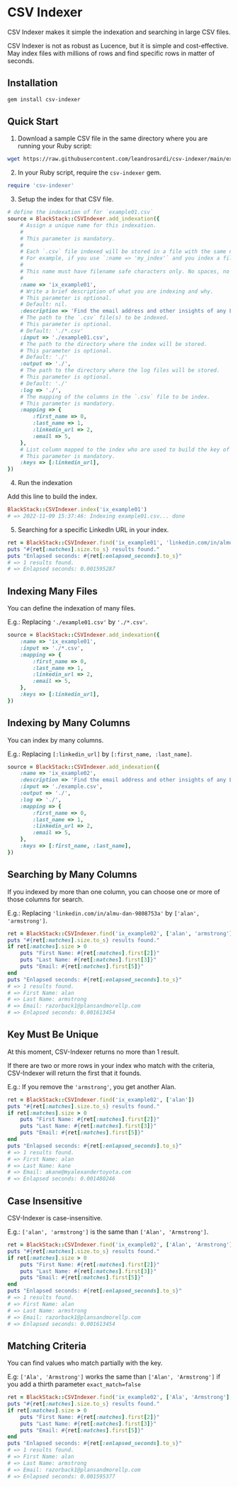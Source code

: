 # CSV Indexer

CSV Indexer makes it simple the indexation and searching in large CSV files. 

CSV Indexer is not as robust as Lucence, but it is simple and cost-effective. May index files with millions of rows and find specific rows in matter of seconds.

## Installation

```bash
gem install csv-indexer
```

## Quick Start

1. Download a sample CSV file in the same directory where you are running your Ruby script:

```bash
wget https://raw.githubusercontent.com/leandrosardi/csv-indexer/main/examples/example01.rb
```

2. In your Ruby script, require the `csv-indexer` gem.

```ruby
require 'csv-indexer'
```

3. Setup the index for that CSV file.

```ruby
# define the indexation of for `example01.csv`
source = BlackStack::CSVIndexer.add_indexation({
    # Assign a unique name for this indexation.
    #
    # This parameter is mandatory.
    #
    # Each `.csv` file indexed will be stored in a file with the same name but replaciing `.csv` with the name of this index.
    # For example, if you use `:name => 'my_index'` and you index a file called `my_file.csv`, the index will be stored in a file called `my_file.my_index`.
    #
    # This name must have filename safe characters only. No spaces, no special characters.
    # 
    :name => 'ix_example01',
    # Write a brief description of what you are indexing and why.
    # This parameter is optional.
    # Default: nil.
    :description => 'Find the email address and other insights of any LinkedIn user from his/her LinkedIn URL.',
    # The path to the `.csv` file(s) to be indexed.
    # This parameter is optional.
    # Default: './*.csv'
    :input => './example01.csv',
    # The path to the directory where the index will be stored.
    # This parameter is optional.
    # Default: './'
    :output => './',
    # The path to the directory where the log files will be stored.
    # This parameter is optional.
    # Default: './'
    :log => './',
    # The mapping of the columns in the `.csv` file to be index.
    # This parameter is mandatory.
    :mapping => {
        :first_name => 0,
        :last_name => 1,
        :linkedin_url => 2,
        :email => 5,
    },
    # List column mapped to the index who are used to build the key of the index.
    # This parameter is mandatory.
    :keys => [:linkedin_url],
})
```

4. Run the indexation

Add this line to build the index.

```ruby
BlackStack::CSVIndexer.index('ix_example01')
# => 2022-11-09 15:37:46: Indexing example01.csv... done
```

5. Searching for a specific LinkedIn URL in your index.

```ruby
ret = BlackStack::CSVIndexer.find('ix_example01', 'linkedin.com/in/almu-dan-9808753a')
puts "#{ret[:matches].size.to_s} results found."
puts "Enlapsed seconds: #{ret[:enlapsed_seconds].to_s}"
# => 1 results found.
# => Enlapsed seconds: 0.001595287
```

## Indexing Many Files

You can define the indexation of many files. 

E.g.: Replacing `'./example01.csv'` by `'./*.csv'`.

```ruby
source = BlackStack::CSVIndexer.add_indexation({
    :name => 'ix_example01',
    :input => './*.csv',
    :mapping => {
        :first_name => 0,
        :last_name => 1,
        :linkedin_url => 2,
        :email => 5,
    },
    :keys => [:linkedin_url],
})
```

## Indexing by Many Columns

You can index by many columns.

E.g.: Replacing `[:linkedin_url]` by `[:first_name, :last_name]`. 

```ruby
source = BlackStack::CSVIndexer.add_indexation({
    :name => 'ix_example02',
    :description => 'Find the email address and other insights of any LinkedIn user from his/her name.',
    :input => './example.csv',
    :output => './',
    :log => './',
    :mapping => {
        :first_name => 0,
        :last_name => 1,
        :linkedin_url => 2,
        :email => 5,
    },
    :keys => [:first_name, :last_name],
})
```

## Searching by Many Columns

If you indexed by more than one column, you can choose one or more of those columns for search.

E.g.: Replacing `'linkedin.com/in/almu-dan-9808753a'` by `['alan', 'armstrong']`.

```ruby
ret = BlackStack::CSVIndexer.find('ix_example02', ['alan', 'armstrong'])
puts "#{ret[:matches].size.to_s} results found."
if ret[:matches].size > 0
    puts "First Name: #{ret[:matches].first[2]}" 
    puts "Last Name: #{ret[:matches].first[3]}" 
    puts "Email: #{ret[:matches].first[5]}" 
end
puts "Enlapsed seconds: #{ret[:enlapsed_seconds].to_s}"
# => 1 results found.
# => First Name: alan
# => Last Name: armstrong
# => Email: razorback1@plansandmorellp.com
# => Enlapsed seconds: 0.001613454
```

## Key Must Be Unique

At this moment, CSV-Indexer returns no more than 1 result.

If there are two or more rows in your index who match with the criteria, CSV-Indexer will return the first that it founds. 

E.g.: If you remove the `'armstrong'`, you get another Alan.

```ruby
ret = BlackStack::CSVIndexer.find('ix_example02', ['alan'])
puts "#{ret[:matches].size.to_s} results found."
if ret[:matches].size > 0
    puts "First Name: #{ret[:matches].first[2]}" 
    puts "Last Name: #{ret[:matches].first[3]}" 
    puts "Email: #{ret[:matches].first[5]}" 
end
puts "Enlapsed seconds: #{ret[:enlapsed_seconds].to_s}"
# => 1 results found.
# => First Name: alan
# => Last Name: kane
# => Email: akane@myalexandertoyota.com
# => Enlapsed seconds: 0.001480246
```

## Case Insensitive

CSV-Indexer is case-insensitive.

E.g.: `['alan', 'armstrong']` is the same than `['Alan', 'Armstrong']`.

```ruby
ret = BlackStack::CSVIndexer.find('ix_example02', ['Alan', 'Armstrong'])
puts "#{ret[:matches].size.to_s} results found."
if ret[:matches].size > 0
    puts "First Name: #{ret[:matches].first[2]}" 
    puts "Last Name: #{ret[:matches].first[3]}" 
    puts "Email: #{ret[:matches].first[5]}" 
end
puts "Enlapsed seconds: #{ret[:enlapsed_seconds].to_s}"
# => 1 results found.
# => First Name: alan
# => Last Name: armstrong
# => Email: razorback1@plansandmorellp.com
# => Enlapsed seconds: 0.001613454
```

## Matching Criteria

You can find values who match partially with the key.  

E.g: `['Ala', 'Armstrong']` works the same than `['Alan', 'Armstrong']` if you add a thirth parameter `exact_match=false`

```ruby
ret = BlackStack::CSVIndexer.find('ix_example02', ['Ala', 'Armstrong'], exact_match=false)
puts "#{ret[:matches].size.to_s} results found."
if ret[:matches].size > 0
    puts "First Name: #{ret[:matches].first[2]}" 
    puts "Last Name: #{ret[:matches].first[3]}" 
    puts "Email: #{ret[:matches].first[5]}" 
end
puts "Enlapsed seconds: #{ret[:enlapsed_seconds].to_s}"
# => 1 results found.
# => First Name: alan
# => Last Name: armstrong
# => Email: razorback1@plansandmorellp.com
# => Enlapsed seconds: 0.001595377
```


